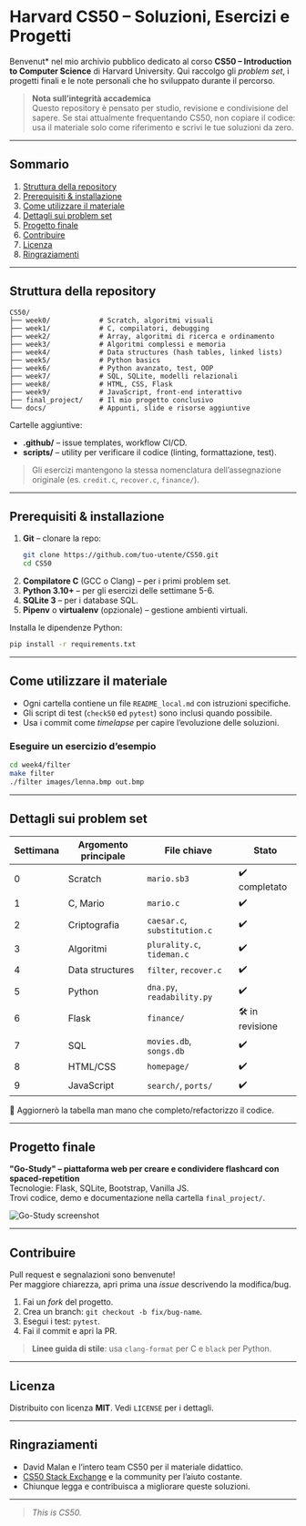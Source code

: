 # Harvard CS50 – Soluzioni, Esercizi e Progetti

Benvenut* nel mio archivio pubblico dedicato al corso **CS50 – Introduction to Computer Science** di Harvard University.  Qui raccolgo gli *problem set*, i progetti finali e le note personali che ho sviluppato durante il percorso.

> **Nota sull’integrità accademica**  
> Questo repository è pensato per studio, revisione e condivisione del sapere.  Se stai attualmente frequentando CS50, non copiare il codice: usa il materiale solo come riferimento e scrivi le tue soluzioni da zero.

---

## Sommario

1. [Struttura della repository](#struttura-della-repository)
2. [Prerequisiti & installazione](#prerequisiti--installazione)
3. [Come utilizzare il materiale](#come-utilizzare-il-materiale)
4. [Dettagli sui problem set](#dettagli-sui-problem-set)
5. [Progetto finale](#progetto-finale)
6. [Contribuire](#contribuire)
7. [Licenza](#licenza)
8. [Ringraziamenti](#ringraziamenti)

---

## Struttura della repository

```
CS50/
├── week0/            # Scratch, algoritmi visuali
├── week1/            # C, compilatori, debugging
├── week2/            # Array, algoritmi di ricerca e ordinamento
├── week3/            # Algoritmi complessi e memoria
├── week4/            # Data structures (hash tables, linked lists)
├── week5/            # Python basics
├── week6/            # Python avanzato, test, OOP
├── week7/            # SQL, SQLite, modelli relazionali
├── week8/            # HTML, CSS, Flask
├── week9/            # JavaScript, front-end interattivo
├── final_project/    # Il mio progetto conclusivo
└── docs/             # Appunti, slide e risorse aggiuntive
```

Cartelle aggiuntive:

- **.github/** – issue templates, workflow CI/CD.
- **scripts/** – utility per verificare il codice (linting, formattazione, test).

> Gli esercizi mantengono la stessa nomenclatura dell’assegnazione originale (es. `credit.c`, `recover.c`, `finance/`).

---

## Prerequisiti & installazione

1. **Git** – clonare la repo:
   ```bash
   git clone https://github.com/tuo-utente/CS50.git
   cd CS50
   ```
2. **Compilatore C** (GCC o Clang) – per i primi problem set.
3. **Python 3.10+** – per gli esercizi delle settimane 5-6.
4. **SQLite 3** – per i database SQL.
5. **Pipenv** o **virtualenv** (opzionale) – gestione ambienti virtuali.

Installa le dipendenze Python:
```bash
pip install -r requirements.txt
```

---

## Come utilizzare il materiale

- Ogni cartella contiene un file `README_local.md` con istruzioni specifiche.
- Gli script di test (`check50` ed `pytest`) sono inclusi quando possibile.
- Usa i commit come *timelapse* per capire l’evoluzione delle soluzioni.

### Eseguire un esercizio d’esempio
```bash
cd week4/filter
make filter
./filter images/lenna.bmp out.bmp
```

---

## Dettagli sui problem set

| Settimana | Argomento principale | File chiave | Stato |
|-----------|---------------------|-------------|-------|
| 0 | Scratch | `mario.sb3` | ✔️ completato |
| 1 | C, Mario | `mario.c` | ✔️ |
| 2 | Criptografia | `caesar.c`, `substitution.c` | ✔️ |
| 3 | Algoritmi | `plurality.c`, `tideman.c` | ✔️ |
| 4 | Data structures | `filter`, `recover.c` | ✔️ |
| 5 | Python | `dna.py`, `readability.py` | ✔️ |
| 6 | Flask | `finance/` | 🛠️ in revisione |
| 7 | SQL | `movies.db`, `songs.db` | ✔️ |
| 8 | HTML/CSS | `homepage/` | ✔️ |
| 9 | JavaScript | `search/`, `ports/` | ✔️ |

🔄 Aggiornerò la tabella man mano che completo/refactorizzo il codice.

---

## Progetto finale

**"Go-Study" – piattaforma web per creare e condividere flashcard con spaced-repetition**  
Tecnologie: Flask, SQLite, Bootstrap, Vanilla JS.  
Trovi codice, demo e documentazione nella cartella `final_project/`.

![Go-Study screenshot](docs/images/gostudy.png)

---

## Contribuire

Pull request e segnalazioni sono benvenute!  
Per maggiore chiarezza, apri prima una *issue* descrivendo la modifica/bug.

1. Fai un *fork* del progetto.
2. Crea un branch: `git checkout -b fix/bug-name`.
3. Esegui i test: `pytest`.
4. Fai il commit e apri la PR.

> **Linee guida di stile**: usa `clang-format` per C e `black` per Python.

---

## Licenza

Distribuito con licenza **MIT**. Vedi `LICENSE` per i dettagli.

---

## Ringraziamenti

- David Malan e l’intero team CS50 per il materiale didattico.  
- [CS50 Stack Exchange](https://cs50.stackexchange.com/) e la community per l’aiuto costante.  
- Chiunque legga e contribuisca a migliorare queste soluzioni.

---

> _This is CS50._
